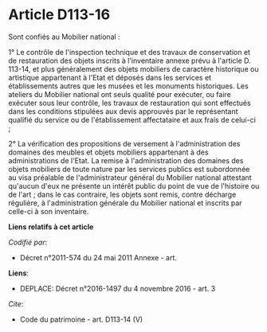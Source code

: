 # Article D113-16

Sont confiés au Mobilier national :

1° Le contrôle de l'inspection technique et des travaux de conservation et de restauration des objets inscrits à l'inventaire
annexe prévu à l'article D. 113-14, et plus généralement des objets mobiliers de caractère historique ou artistique
appartenant à l'Etat et déposés dans les services et établissements autres que les musées et les monuments historiques. Les
ateliers du Mobilier national ont seuls qualité pour exécuter, ou faire exécuter sous leur contrôle, les travaux de
restauration qui sont effectués dans les conditions stipulées aux devis approuvés par le représentant qualifié du service ou
de l'établissement affectataire et aux frais de celui-ci ;

2° La vérification des propositions de versement à l'administration des domaines des meubles et objets mobiliers appartenant
à des administrations de l'Etat. La remise à l'administration des domaines des objets mobiliers de toute nature par les
services publics est subordonnée au visa préalable de l'administrateur général du Mobilier national attestant qu'aucun d'eux
ne présente un intérêt public du point de vue de l'histoire ou de l'art ; dans le cas contraire, les objets sont remis,
contre décharge régulière, à l'administration générale du Mobilier national et inscrits par celle-ci à son inventaire.

**Liens relatifs à cet article**

_Codifié par_:

  - Décret n°2011-574 du 24 mai 2011 Annexe - art.

**Liens**:

  - DEPLACE: Décret n°2016-1497 du 4 novembre 2016 - art. 3

_Cite_:

  - Code du patrimoine - art. D113-14 (V)
